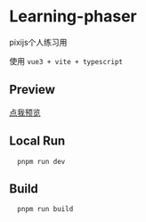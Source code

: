 # Learning-phaser  
pixijs个人练习用   

使用 `vue3 + vite + typescript`

## Preview
[点我预览](https://yufengjie97.github.io/learning-phaser/#/)

## Local Run
      pnpm run dev

## Build
      pnpm run build